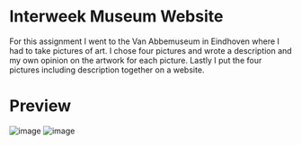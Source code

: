 # Interweek Museum Website
For this assignment I went to the Van Abbemuseum in Eindhoven where I had to take pictures of art.
I chose four pictures and wrote a description and my own opinion on the artwork for each picture.
Lastly I put the four pictures including description together on a website.

# Preview
![image](https://github.com/Bazzeman/Interweek-Museum-Website/assets/110249979/0976122d-ce5a-40a4-a62a-eb4c77ecc163)
![image](https://github.com/Bazzeman/Interweek-Museum-Website/assets/110249979/625675ea-61ee-4f6e-acab-a9fd904d1821)
